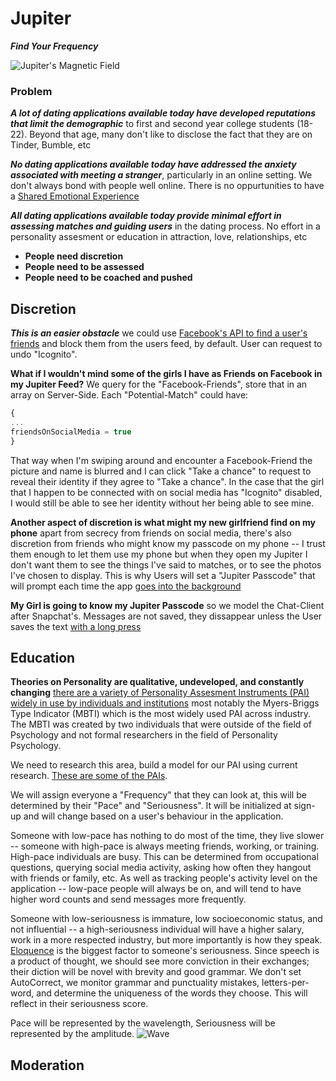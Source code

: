 #    Jupiter
  _**Find Your Frequency**_

![Jupiter's Magnetic Field](https://www.spaceanswers.com/wp-content/uploads/2014/06/Thumb.jpg)



### Problem

_**A lot of dating applications available today have developed reputations that limit the demographic**_ to first and second year college students (18-22). Beyond that age, many don't like to disclose the fact that they are on Tinder, Bumble, etc

_**No dating applications available today have addressed the anxiety associated with meeting a stranger**_, particularly in an online setting. We don't always bond with people well online. There is no oppurtunities to have a [Shared Emotional Experience](https://en.wikipedia.org/wiki/Social_sharing_of_emotions#Effect_on_relationships)

_**All dating applications available today provide minimal effort in assessing matches and guiding users**_ in the dating process. No effort in a personality assesment or education in attraction, love, relationships, etc

* **People need discretion**
* **People need to be assessed**
* **People need to be coached and pushed**


## Discretion
**_This is an easier obstacle_** we could use [Facebook's API to find a user's friends](https://developers.facebook.com/docs/graph-api/reference/user/friends/) and block them from the users feed, by default. User can request to undo "Icognito".

**What if I wouldn't mind some of the girls I have as Friends on Facebook in my Jupiter Feed?** We query for the "Facebook-Friends", store that in an array on Server-Side. Each "Potential-Match" could have:
```javascript
{
...
friendsOnSocialMedia = true
}
```
That way when I'm swiping around and encounter a Facebook-Friend the picture and name is blurred and I can click "Take a chance" to request to reveal their identity if they agree to "Take a chance". In the case that the girl that I happen to be connected with on social media has "Icognito" disabled, I would still be able to see her identity without her being able to see mine.

**Another aspect of discretion is what might my new girlfriend find on my phone** apart from secrecy from friends on social media, there's also discretion from friends who might know my passcode on my phone -- I trust them enough to let them use my phone but when they open my Jupiter I don't want them to see the things I've said to matches, or to see the photos I've chosen to display. This is why Users will set a "Jupiter Passcode" that will prompt each time the app [goes into the background](https://facebook.github.io/react-native/docs/appstate)

**My Girl is going to know my Jupiter Passcode** so we model the Chat-Client after Snapchat's. Messages are not saved, they dissappear unless the User saves the text [with a long press](https://reactnativecode.com/add-onlongpress-on-button-example/)



## Education

**Theories on Personality are qualitative, undeveloped, and constantly changing** [there are a variety of Personality Assesment Instruments (PAI) widely in use by individuals and institutions](https://courses.lumenlearning.com/boundless-psychology/chapter/assessing-personality/) most notably the Myers-Briggs Type Indicator (MBTI) which is the most widely used PAI across industry. The MBTI was created by two individuals that were outside of the field of Psychology and not formal researchers in the field of Personality Psychology.

We need to research this area, build a model for our PAI using current research. [These are some of the PAIs](https://courses.lumenlearning.com/boundless-psychology/chapter/assessing-personality/).

We will assign everyone a "Frequency" that they can look at, this will be determined by their "Pace" and "Seriousness". It will be initialized at sign-up and will change based on a user's behaviour in the application.

Someone with low-pace has nothing to do most of the time, they live slower -- someone with high-pace is always meeting friends, working, or training. High-pace individuals are busy. This can be determined from occupational questions, querying social media activity, asking how often they hangout with friends or family, etc. As well as tracking people's activity level on the application -- low-pace people will always be on, and will tend to have higher word counts and send messages more frequently.

Someone with low-seriousness is immature, low socioeconomic status, and not influential -- a high-seriousness individual will have a higher salary, work in a more respected industry, but more importantly is how they speak. [Eloquence](https://en.wikipedia.org/wiki/Eloquence) is the biggest factor to someone's seriousness. Since speech is a product of thought, we should see more conviction in their exchanges; their diction will be novel with brevity and good grammar. We don't set AutoCorrect, we monitor grammar and punctuality mistakes, letters-per-word, and determine the uniqueness of the words they choose. This will reflect in their seriousness score.

Pace will be represented by the wavelength, Seriousness will be represented by the amplitude.
![Wave](http://www.sengpielaudio.com/WavesSinusodialTimeDistance.gif)


## Moderation
